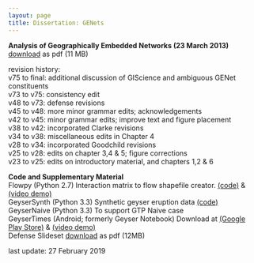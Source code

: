 ```yaml
---
layout: page
title: Dissertation: GENets
---
```


<P>
<b>Analysis of Geographically Embedded Networks (23 March 2013)</b><br>
<a href="https://alanglennon.com/public/genets/GlennonPhD.pdf">download</a> as pdf (11 MB)<br>
</P>
<P>
revision history:<br>
v75 to final: additional discussion of GIScience and ambiguous GENet constituents<br>
v73 to v75: consistency edit<br>
v48 to v73: defense revisions<br>
v45 to v48: more minor grammar edits; acknowledgements<br>
v42 to v45: minor grammar edits; improve text and figure placement<br>
v38 to v42: incorporated Clarke revisions<br>
v34 to v38: miscellaneous edits in Chapter 4<br>
v28 to v34: incorporated Goodchild revisions<br>
v25 to v28: edits on chapter 3,4 & 5; figure corrections<br>
v23 to v25: edits on introductory material, and chapters 1,2 & 6
</P>




<P>
<b>Code and Supplementary Material</b><br>
Flowpy (Python 2.7) Interaction matrix to flow shapefile creator. <a href="https://github.com/glennon/FlowpyGIS/">(code)</a> & <a href="https://vimeo.com/9264988">(video demo)</a><br>
GeyserSynth (Python 3.3) Synthetic geyser eruption data <a href="https://alanglennon.com/public/genets/syntheruptmodule.txt">(code)</a><br> 
GeyserNaive (Python 3.3) To support GTP Naive case<br>
GeyserTimes (Android; formerly Geyser Notebook) Download at <a href="https://play.google.com/store/apps/details?id=org.application.geysertimes">(Google Play Store)</a> & <a href="http://www.youtube.com/watch?v=62SWtJdahm8">(video demo)</a><br>
Defense Slideset <a href="https://alanglennon.com/public/genets/GENetsDefense26.pdf">download</a> as pdf (12MB)
</P>

<P>
last update: 27 February 2019
</P>
